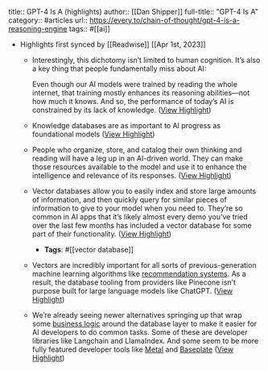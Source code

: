 title:: GPT-4 Is A (highlights)
author:: [[Dan Shipper]]
full-title:: "GPT-4 Is A"
category:: #articles
url:: https://every.to/chain-of-thought/gpt-4-is-a-reasoning-engine
tags:: #[[ai]]

- Highlights first synced by [[Readwise]] [[Apr 1st, 2023]]
	- Interestingly, this dichotomy isn’t limited to human cognition. It’s also a key thing that people fundamentally miss about AI:
	  
	  Even though our AI models were trained by reading the whole internet, that training mostly enhances its reasoning abilities—not how much it knows. And so, the performance of today’s AI is constrained by its lack of knowledge. ([View Highlight](https://read.readwise.io/read/01gwwyk06he5e3zyvrk9701fe2))
	- Knowledge databases are as important to AI progress as foundational models ([View Highlight](https://read.readwise.io/read/01gwwymvmd09k67z74gsnke5sg))
	- People who organize, store, and catalog their own thinking and reading will have a leg up in an AI-driven world. They can make those resources available to the model and use it to enhance the intelligence and relevance of its responses. ([View Highlight](https://read.readwise.io/read/01gwwyn3cvwg0mdmnxnd442xjs))
	- Vector databases allow you to easily index and store large amounts of information, and then quickly query for similar pieces of information to give to your model when you need to. They’re so common in AI apps that it’s likely almost every demo you’ve tried over the last few months has included a vector database for some part of their functionality. ([View Highlight](https://read.readwise.io/read/01gwwynx3xwhcnejxk645qm7sm))
		- **Tags**: #[[vector database]]
	- Vectors are incredibly important for all sorts of previous-generation machine learning algorithms like [recommendation systems](https://every.to/napkin-math/recommendation-algorithims-are-good-sort-of). As a result, the database tooling from providers like Pinecone isn’t purpose built for large language models like ChatGPT. ([View Highlight](https://read.readwise.io/read/01gwwyqh83mt9x9b70t4qhzwbv))
	- We’re already seeing newer alternatives springing up that wrap some [business logic](https://en.wikipedia.org/wiki/Business_logic) around the database layer to make it easier for AI developers to do common tasks. Some of these are developer libraries like Langchain and LlamaIndex. And some seem to be more fully featured developer tools like [Metal](https://www.getmetal.io?utm_source=every) and [Baseplate](https://www.baseplate.ai?utm_source=every) ([View Highlight](https://read.readwise.io/read/01gwwypy45935g4nj2ypy0kfkr))